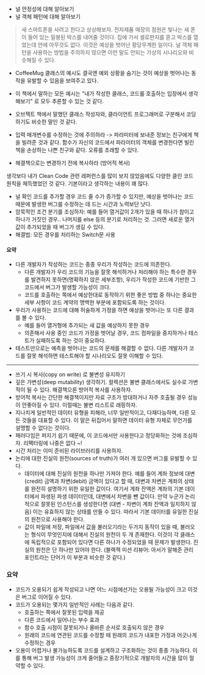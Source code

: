 - 널 안정성에 대해 알아보기
- 널 객체 패턴에 대해 알아보기



> 새 스마트폰을 사려고 한다고 상상해보자. 전자제품 매장의 점원은 빛나는 새 폰이 들어 있는 밀봉된 박스를 내어줄 것이다. 집에 가서 셀로판지를 뜯고 박스를 열었는데 안에 아무것도 없다. 이것은 예상을 벗어난 황당무계한 일이다. 널 객체 패턴을 사용하는 방법을 주의하지 않으면 이런 말도 안되는 가상의 시나리오와 비슷해질 수 있다.


- CoffeeMug 클래스의 예시도 결국엔 예외 상황을 숨기는 것이 예상을 벗어나는 동작을 유발할 수 있음을 보여주고 있다.


- 이 책에서 말하는 모든 예시는 "내가 작성한 클래스, 코드를 호출하는 입장에서 생각해보기" 로 모두 추론할 수 있는 것 같다.
- 오브젝트 책에서 말했던 클래스 작성자와, 클라이언트 프로그래머로 구분해서 코딩하기도 비슷한 말인 것 같다.
- 입력 매개변수를 수정하는 것에 주의하라 -> 파라미터에 보내준 정보는 친구에게 책을 빌려준 것과 같다. 함수가 자신의 코드에서 파라미터의 객체를 변경한다면 빌린 책을 손상하는 나쁜 친구와 같다. 오류를 초래할 수 있다.
- 해결책으로는 변경하기 전에 복사하라 (방어적 복사)

생각보다 내가 Clean Code 관련 레퍼런스를 많이 보지 않았음에도 다양한 클린 코드 원칙을 체득했었던 것 같다. 기본이라고 생각하는 내용이 꽤 많다.

- 널 확인 코드를 추가할 경우 코드 줄 수가 증가할 수 있지만, 예상을 벗어나는 코드 때문에 발생한 버그를 수정하는 데 드는 시간과 노력보단 낫다.
- 암묵적인 조건 분기를 조심하자: 예를 들어 열거값이 2개가 있을 때 하나가 참이고 하나가 거짓인 경우.. 나머지를 else 등의 분기로 처리하는 것. 그러면 새로운 열거값이 추가되었을 때 버그가 생길 수 있다.
- 해결법: 모든 경우를 처리하는 Switch문 사용




#### 요약 
- 다른 개발자가 작성하는 코드는 종종 우리가 작성하는 코드에 의존한다.
  - 다른 개발자가 우리 코드의 기능을 잘못 해석하거나 처리해야 하는 특수한 경우를 발견하지 못하면(명확하지 않은 세부조항), 우리가 작성한 코드에 기반한 그 코드에서 버그가 발생할 가능성이 크다.
  - 코드를 호출하는 쪽에서 예상한대로 동작하기 위한 좋은 방법 중 하나는 중요한 세부 사항이 코드 계약의 명백한 부분에 포함되도록 하는 것이다.
- 우리가 사용하는 코드에 대해 허술하게 가정을 하면 예상을 벗어나는 또 다른 결과를 볼 수 있다.
  - 예를 들어 열거형에 추가되는 새 값을 예상하지 못한 경우
  - 의존해서 사용 중인 코드가 가정을 벗어날 경우, 코드 컴파일을 중지하거나 테스트가 실패하도록 하는 것이 중요하다.
- 테스트만으로는 예측을 벗어나는 코드의 문제를 해결할 수 없다. 다른 개발자가 코드를 잘못 해석하면 테스트해야 할 시나리오도 잘못 이해할 수 있다.



---


- 쓰기 시 복사(copy on write) 로 불변성 유지하기
- 깊은 가변성(deep mutability) 생각하기. 컬렉션은 불변 클래스에서도 실수로 가변적이 될 수 있다. 해결책으론 방어적 복사를 사용하자.
- 방어적 복사는 간단한 해결책이지만 자료 구조가 방대하거나 자주 호출될 경우 성능이 안좋아질 수 있다. 이럴때는 불변 리스트로 래핑하자.
- 지나치게 일반적인 데이터 유형을 피해라, 너무 일반적이고, 다재다능하며, 다른 모든 것들을 대표할 수 있다. 이 말은 뒤집어서 말하면 데이터 유형 자체로 무언가를 설명할 수 없다는 것이다.
- 패러다임은 퍼지기 쉽기 때문에, 이 코드에서만 사용한다고 정당화하는 것에 조심하자. 리팩터링에 나중은 없다 ~!
- 시간 처리는 이미 준비된 라이브러리를 사용하자.
- 논리에 대한 진실의 원천(sources of truth)가 여러 개 있으면 버그를 유발할 수 있다.
  - 데이터에 대해 진실의 원천을 하나만 가져야 한다. 예를 들어 계좌 정보에 대변(credit) 금액과 차변(debit) 금액이 있다고 할 때, 대변과 차변은 계좌의 상태를 완전히 설명하기 위한 유일한 값이다. 여기서 계좌 잔액은 계좌의 기본 데이터에서 파생된 파생 데이터인데, 대변에서 차변을 뺀 값이다. 만약 누군가 논리적으로 잘못된 인스턴스를 생성한다면 (대변 - 차변이 계좌 잔액과 일치하지 않음) 이는 유효하지 않는 상태를 만들 수 있다. 따라서 기본 데이터를 유일한 진실의 원천으로 사용해야 한다.
  - 값이 파일에 저장, 파일에서 값을 불러오기라는 두가지 동작이 있을 때, 불러오는 형식이 무엇인지에 대해서 진실의 원천이 두 개 존재한다. 이것이 각 클래스에 독립적으로 포함되어 있다면 다른 하나가 수정되었을 때 문제가 발생한다. 진실의 원천은 단 하나만 있어야 한다. (블랙잭 미션 리뷰어: 아서가 말해준 관리 포인트라는 단어가 이 부분과 비슷한 것 같다.)


### 요약
- 코드가 오용되기 쉽게 작성되고 나면 어느 시점에선가는 오용될 가능성이 크고 이것은 버그로 이어질 수 있다.
- 코드가 오용되는 몇가지 일반적인 사례는 다음과 같다.
  - 호출하는 쪽에서 잘못된 입력을 제공
  - 다른 코드에서 일어나는 부수 효과
  - 함수 호출 시점이 잘못되거나 올바른 순서로 호출되지 않은 경우
  - 원래의 코드에 연관된 코드를 수정할 때 원래의 코드가 내포한 가정과 어긋나게 수정하는 경우
- 오용이 어렵거나 불가능하도록 코드를 설계하고 구조화하는 것이 종종 가능하다. 이를 통해 버그 발생 가능성이 크게 줄어들고 중장기적으로 개발자의 시간을 많이 절약할 수 있다.